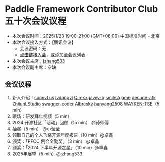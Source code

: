 # Paddle Framework Contributor Club 五十次会议议程

- 本次会议时间：2025/1/23 19:00-21:00 (GMT+08:00) 中国标准时间 - 北京
- 本次会议接入方式：【腾讯会议】
  - 会议密码：无
  - [点击链接入会](https://meeting.tencent.com/dm/JWFArpYLwvoC)，或添加至会议列表
- 本次会议主席：[jzhang533](https://github.com/jzhang533)
- 本次会议副主席：空缺

## 会议议程

1. 新人介绍：[sunnyLcs](https://github.com/sunnyLcs) [lvdongyi](https://github.com/lvdongyi) [Qin-sx](https://github.com/Qin-sx) [javey-q](https://github.com/javey-q) [smile2game](https://github.com/smile2game) [decade-afk](https://github.com/decade-afk) [ZhijunLStudio](https://github.com/ZhijunLStudio) [swagger-coder](https://github.com/swagger-coder) [Albresky](https://github.com/Albresky) [hanyang2508](https://github.com/hanyang2508) [WAYKEN-TSE](https://github.com/WAYKEN-TSE)（5 min）
2. 暖场：研发拜年视频（5 min）
3. 2024 开源社区「活动」回顾（15 min） @孙师傅
4. 抽奖（5 min） @小莹莹
5. 领取自己的个人飞桨开源年度报告（10 min）@卓鑫
6. 颁奖：「PFCC 例会全勤奖」（3 min） @卓鑫
7. 颁奖：「2024 下半年开源之星」（10 min）@卓鑫
8. 2025年展望（5 min）@jzhang533
